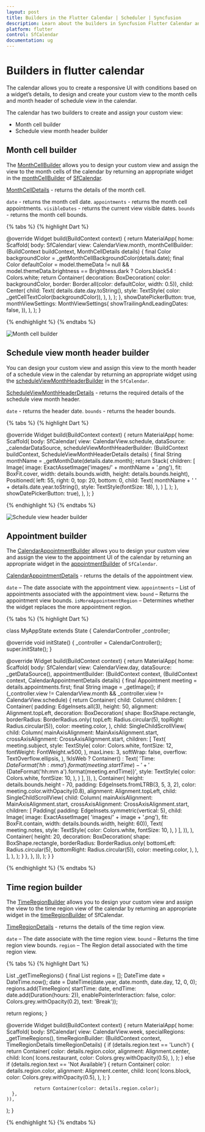 ```yaml
---
layout: post
title: Builders in the Flutter Calendar | Scheduler | Syncfusion
description: Learn about the builders in Syncfusion Flutter Calendar and assigning custom widgets to calendar through builders
platform: flutter
control: SfCalendar
documentation: ug
---
```


# Builders in flutter calendar
The calendar allows you to create a responsive UI with conditions based on a widget’s details, to design and create your custom view to the month cells and month header of schedule view in the calendar.

The calendar has two builders to create and assign your custom view:
* Month cell builder
* Schedule view month header builder

## Month cell builder
The [MonthCellBuilder](https://pub.dev/documentation/syncfusion_flutter_calendar/latest/calendar/MonthCellBuilder.html) allows you to design your custom view and assign the view to the month cells of the calendar by returning an appropriate widget in the [monthCellBuilder](https://pub.dev/documentation/syncfusion_flutter_calendar/latest/calendar/SfCalendar/monthCellBuilder.html) of [SfCalendar](https://pub.dev/documentation/syncfusion_flutter_calendar/latest/calendar/SfCalendar-class.html).

[MonthCellDetails](https://pub.dev/documentation/syncfusion_flutter_calendar/latest/calendar/MonthCellDetails-class.html) - returns the details of the month cell.

`date` - returns the month cell date.
`appointments` - returns the month cell appointments.
`visibleDates` - returns the current view visible dates.
`bounds` - returns the month cell bounds.


{% tabs %}
{% highlight Dart %}

@override
Widget build(BuildContext context) {
  return MaterialApp(
    home: Scaffold(
        body: SfCalendar(
            view: CalendarView.month,
            monthCellBuilder:
                (BuildContext buildContext, MonthCellDetails details) {
              final Color backgroundColor =
              _getMonthCellBackgroundColor(details.date);
              final Color defaultColor = model.themeData != null &&
                  model.themeData.brightness == Brightness.dark
                  ? Colors.black54
                  : Colors.white;
              return Container(
                decoration: BoxDecoration(
                    color: backgroundColor,
                    border: Border.all(color: defaultColor, width: 0.5)),
                child: Center(
                  child: Text(
                    details.date.day.toString(),
                    style: TextStyle(
                        color: _getCellTextColor(backgroundColor)),
                  ),
                ),
              );
            },
            showDatePickerButton: true,
            monthViewSettings: MonthViewSettings(
              showTrailingAndLeadingDates: false,
            )),
    ),
  );
}

{% endhighlight %}
{% endtabs %}

![Month cell builder](images/builder/month_cell_builder.png)

## Schedule view month header builder

You can design your custom view and assign this view to the month header of a schedule view in the calendar by returning an appropriate widget using the [scheduleViewMonthHeaderBuilder](https://pub.dev/documentation/syncfusion_flutter_calendar/latest/calendar/SfCalendar/scheduleViewMonthHeaderBuilder.html) in the `SfCalendar`.

[ScheduleViewMonthHeaderDetails](https://pub.dev/documentation/syncfusion_flutter_calendar/latest/calendar/ScheduleViewMonthHeaderDetails-class.html) - returns the required details of the schedule view month header.

`date` - returns the header date.
`bounds` - returns the header bounds.

{% tabs %}
{% highlight Dart %}

@override
Widget build(BuildContext context) {
  return MaterialApp(
    home: Scaffold(
      body: SfCalendar(
          view: CalendarView.schedule,
          dataSource: _calendarDataSource,
          scheduleViewMonthHeaderBuilder: (BuildContext buildContext,
              ScheduleViewMonthHeaderDetails details) {
            final String monthName = _getMonthDate(details.date.month);
            return Stack(
              children: [
                Image(
                    image: ExactAssetImage('images/' + monthName + '.png'),
                    fit: BoxFit.cover,
                    width: details.bounds.width,
                    height: details.bounds.height),
                Positioned(
                  left: 55,
                  right: 0,
                  top: 20,
                  bottom: 0,
                  child: Text(
                    monthName + ' ' + details.date.year.toString(),
                    style: TextStyle(fontSize: 18),
                  ),
                )
              ],
            );
          },
          showDatePickerButton: true),
    ),
  );
}

{% endhighlight %}
{% endtabs %}

![Schedule view header builder](images/builder/schedule_view_month_header_builder.png)

## Appointment builder

The [CalendarAppointmentBuilder]() allows you to design your custom view and assign the view to the appointment UI of the calendar by returning an appropriate widget in the [appointmentBuilder]() of `SfCalendar`.

[CalendarAppointmentDetails]() - returns the details of the appointment view.

`date` – The date associate with the appointment view.
`appointments` – List of appointments associated with the appointment view.
`bound` – Returns the appointment view bounds.
`isMoreAppointmentRegion` – Determines whether the widget replaces the more appointment region.

{% tabs %}
{% highlight Dart %}

class MyAppState extends State<MyApp> {
  CalendarController _controller;

  @override
  void initState() {
    _controller = CalendarController();
    super.initState();
  }

  @override
  Widget build(BuildContext context) {
    return MaterialApp(
      home: Scaffold(
          body: SfCalendar(
        view: CalendarView.day,
		dataSource: _getDataSource(),
        appointmentBuilder: (BuildContext context,
                (BuildContext context, CalendarAppointmentDetails details) {
              final Appointment meeting = details.appointments.first;
              final String image = _getImage();
              if (_controller.view != CalendarView.month &&
                  _controller.view != CalendarView.schedule) {
                return Container(
                  child: Column(
                    children: [
                      Container(
                        padding: EdgeInsets.all(3),
                        height: 50,
                        alignment: Alignment.topLeft,
                        decoration: BoxDecoration(
                          shape: BoxShape.rectangle,
                          borderRadius: BorderRadius.only(
                              topLeft: Radius.circular(5),
                              topRight: Radius.circular(5)),
                          color: meeting.color,
                        ),
                        child: SingleChildScrollView(
                            child: Column(
                          mainAxisAlignment: MainAxisAlignment.start,
                          crossAxisAlignment: CrossAxisAlignment.start,
                          children: [
                            Text(
                              meeting.subject,
                              style: TextStyle(
                                color: Colors.white,
                                fontSize: 12,
                                fontWeight: FontWeight.w500,
                              ),
                              maxLines: 3,
                              softWrap: false,
                              overflow: TextOverflow.ellipsis,
                            ),
                            !kIsWeb
                                ? Container()
                                : Text(
                                    'Time: ${DateFormat('hh:mm a').format(meeting.startTime)} - ' +
                                        '${DateFormat('hh:mm a').format(meeting.endTime)}',
                                    style: TextStyle(
                                      color: Colors.white,
                                      fontSize: 10,
                                    ),
                                  )
                          ],
                        )),
                      ),
                      Container(
                        height: details.bounds.height - 70,
                        padding: EdgeInsets.fromLTRB(3, 5, 3, 2),
                        color: meeting.color.withOpacity(0.8),
                        alignment: Alignment.topLeft,
                        child: SingleChildScrollView(
                            child: Column(
                          mainAxisAlignment: MainAxisAlignment.start,
                          crossAxisAlignment: CrossAxisAlignment.start,
                          children: [
                            Padding(
                                padding: EdgeInsets.symmetric(vertical: 5),
                                child: Image(
                                    image: ExactAssetImage(
                                        'images/' + image + '.png'),
                                    fit: BoxFit.contain,
                                    width: details.bounds.width,
                                    height: 60)),
                            Text(
                              meeting.notes,
                              style: TextStyle(
                                color: Colors.white,
                                fontSize: 10,
                              ),
                            )
                          ],
                        )),
                      ),
                      Container(
                        height: 20,
                        decoration: BoxDecoration(
                          shape: BoxShape.rectangle,
                          borderRadius: BorderRadius.only(
                              bottomLeft: Radius.circular(5),
                              bottomRight: Radius.circular(5)),
                          color: meeting.color,
                        ),
                      ),
                    ],
                  ),
                );
              }
            },
        },
      )),
    );
  }
}

{% endhighlight %}
{% endtabs %}


## Time region builder

The [TimeRegionBuilder]() allows you to design your custom view and assign the view to the time region view of the calendar by returning an appropriate widget in the [timeRegionBuilder]() of SfCalendar.

[TimeRegionDetails]() - returns the details of the time region view.

`date` – The date associate with the time region view.
`bound` – Returns the time region view bounds.
`region` – The Region detail associated with the time region view.

{% tabs %}
{% highlight Dart %}

List<TimeRegion> _getTimeRegions() {
  final List<TimeRegion> regions = <TimeRegion>[];
  DateTime date = DateTime.now();
  date = DateTime(date.year, date.month, date.day, 12, 0, 0);
  regions.add(TimeRegion(
      startTime: date,
      endTime: date.add(Duration(hours: 2)),
      enablePointerInteraction: false,
      color: Colors.grey.withOpacity(0.2),
      text: 'Break'));

  return regions;
}

@override
Widget build(BuildContext context) {
  return MaterialApp(
    home: Scaffold(
        body: SfCalendar(
      view: CalendarView.week,
      specialRegions: _getTimeRegions(),
      timeRegionBuilder:
          (BuildContext context, TimeRegionDetails timeRegionDetails) {
        if (details.region.text == 'Lunch') {
                return Container(
                  color: details.region.color,
                  alignment: Alignment.center,
                  child: Icon(
                    Icons.restaurant,
                    color: Colors.grey.withOpacity(0.5),
                  ),
                );
              } else if (details.region.text == 'Not Available') {
                return Container(
                  color: details.region.color,
                  alignment: Alignment.center,
                  child: Icon(
                    Icons.block,
                    color: Colors.grey.withOpacity(0.5),
                  ),
                );
              }

              return Container(color: details.region.color);
      },
    )),
  );
}

{% endhighlight %}
{% endtabs %}
